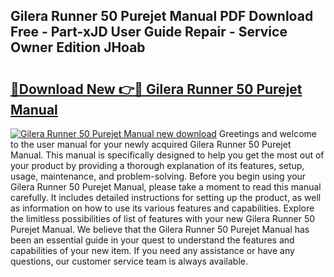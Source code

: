 ## Gilera Runner 50 Purejet Manual PDF Download Free - Part-xJD User Guide Repair - Service Owner Edition JHoab

# <h2><a href="http://bc50867.oget.top/?id=Gilera+Runner+50+Purejet+Manual">🔗Download New 👉🔴 Gilera Runner 50 Purejet Manual</a></h2>

[![Gilera Runner 50 Purejet Manual new download](https://i.imgur.com/5g1atiW.png)](http://bc50867.oget.top/?id=Gilera+Runner+50+Purejet+Manual)
Greetings and welcome to the user manual for your newly acquired Gilera Runner 50 Purejet Manual. This manual is specifically designed to help you get the most out of your product by providing a thorough explanation of its features, setup, usage, maintenance, and problem-solving. Before you begin using your Gilera Runner 50 Purejet Manual, please take a moment to read this manual carefully. It includes detailed instructions for setting up the product, as well as information on how to use its various features and capabilities. Explore the limitless possibilities of list of features with your new Gilera Runner 50 Purejet Manual. We believe that the Gilera Runner 50 Purejet Manual has been an essential guide in your quest to understand the features and capabilities of your new item. If you need any assistance or have any questions, our customer service team is always available.
